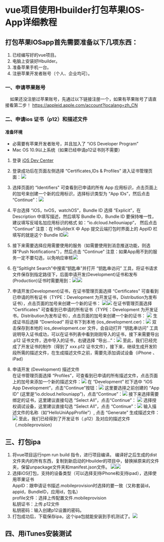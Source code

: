 # vue项目使用Hbuilder打包苹果IOS-App详细教程
## 打包苹果IOSapp首先需要准备以下几项东西：
1. 已经编写好的vue项目。
2. 电脑上安装好Hbuilder。
3. 准备苹果手机一台。
4. 注册苹果开发者账号（个人、企业均可）。
   
### 一、申请苹果账号
&nbsp;&nbsp;&nbsp;&nbsp;如果还没注册过苹果账号，先通过以下链接注册一个，如果有苹果账号了请直接看第二步！
https://appleid.apple.com/account?localang=zh_CN

### 二、申请ios 证书（p12）和描述文件
#### 准备环境
* 必需要有苹果开发者账号，并且加入了 “iOS Developer Program”
* Mac OS 10.9以上系统（如果已经申请p12证书则不需要）
1. 登录 [iOS Dev Center](https://developer.apple.com/devcenter/ios/index.action)
2. 登录成功后在页面左侧选择 “Certificates,IDs & Profiles” 进入证书管理页面：![](https://ask.dcloud.net.cn/uploads/article/20191112/13b79b72faf48a3217cde91d4bc81f96.png)
3. 选择页面的 “Identifiers" 可查看到已申请的所有 App 应用标识，点击页面上的加号来创建一个新的应用标识，选择标识类型为 “App IDs”，然后点击 “Continue”：![](https://ask.dcloud.net.cn/uploads/article/20191112/ae9c05f4b59605cecf83cfd3b3aea5c5.png)

4. 平台选择 “iOS，tvOS，watchOS”，Bundle ID 选择 “Explicit”，在 Description 中填写描述，然后填写 Bundle ID，Bundle ID 要保持唯一性，建议填写反域名加应用标识的格式 如：“io.dcloud.hellouniapp”， 然后点击 “Continue”
注意：在 HBuilderX 中 App 提交云端打包时界面上的 AppID 栏填写的就是这个 Bundle ID![](https://ask.dcloud.net.cn/uploads/article/20191112/fd7f98a5285afd17c186bcd1a0dddcb1.png)
5. 接下来需要选择应用需要使用的服务（如需要使用到消息推送功能，则选择“Push Notifications”），然后点击 “Continue”
注意：如果App用不到的服务一定不要勾选，以免响应审核![](https://ask.dcloud.net.cn/uploads/article/20191112/35b2007afc9e32009b6472d8358c6d2a.png)
6. 在“Spltlight Search”中搜索“钥匙串”并打开 “钥匙串访问” 工具，将证书请求文件保存到指定路径下，后面申请开发(Development)证书和发布(Production)证书时需要用到：![](https://ask.dcloud.net.cn/uploads/article/20191112/1294a8472389b0fec9d9ef341c1f9be9.png)![](https://ask.dcloud.net.cn/uploads/article/20191112/890875c122389dcaec03850081acc65e.png)
7. 申请开发(Development)证书，在证书管理页面选择 “Certificates" 可查看到已申请的所有证书（TYPE：Development 为开发证书，Distribution为发布证书），点击页面的加号来创建一个新的证书：
![](https://ask.dcloud.net.cn/uploads/article/20191112/74051174ffd099862d2d28d5657d9e18.png)![](https://ask.dcloud.net.cn/uploads/article/20191112/e07ae5f61ee512c71574e0c2a910d8b6.png)
在证书管理页面选择 “Certificates" 可查看到已申请的所有证书（TYPE：Development 为开发证书，Distribution为发布证书），点击页面的加号来创建一个新的证书：
![](https://ask.dcloud.net.cn/uploads/article/20191112/7b2e445496991680483c66eef460fb7d.png)
生成证书后选择 “Download” 将证书下到本地 (ios_development.cer)：![](https://ask.dcloud.net.cn/uploads/article/20191112/36cdfc238a95e7409a0f05cfed68acff.png)
双击保存到本地的 ios_development.cer 文件，会自动打开 “钥匙串访问” 工具说明导入证书成功，可以在证书列表中看到刚刚导入的证书，接下来需要导出 .p12 证书文件，选中导入的证书，右键选择 “导出...”：![](https://ask.dcloud.net.cn/uploads/article/20191112/bb24badaf2becb672559bc289494833f.png)
至此，我们已经完成了开发证书的制作（得到了 xxx.p12 证书文件），接下来，继续生成开发阶段所需的描述文件，在生成描述文件之前，需要先添加调试设备（iPhone 、iPad）
8. 申请开发 (Development) 描述文件  
在证书管理页面选择 “Profiles”，可查看到已申请的所有描述文件，点击页面上的加号来添加一个新的描述文件：![](https://ask.dcloud.net.cn/uploads/article/20191112/0e5ff848e1e83facf20455f4705d0aa4.png)
在 “Development” 栏下选中 “iOS App Development”，点击“Continue”按钮：![](https://ask.dcloud.net.cn/uploads/article/20191112/e0dfd711b73264cc18cd551359f40a7e.png)
这里要选择之前创建的 “App ID” (这里是“io.dcloud.hellouniapp”)，点击“Continue”：![](https://ask.dcloud.net.cn/uploads/article/20191112/10aacf646f0d14cf26751eba620ce4c2.png)
接下来选择需要绑定的证书，这里建议直接勾选 “Select All”，点击“Continue”：
![](https://ask.dcloud.net.cn/uploads/article/20191112/b3b64702a3cf4857c97047c7a3f54c92.png)
选择授权调试设备，这里建议直接勾选 “Select All”，点击 “Continue”：![](https://ask.dcloud.net.cn/uploads/article/20191112/80777452245069ebae852fc811b0956d.png)
输入描述文件的名称（如“HelloUniAppProfile”）, 点击 “Generate” 生成描述文件：![](https://ask.dcloud.net.cn/uploads/article/20191112/47aecc44fa2367e99876b05b93dc4feb.png)
至此，我们已经得到了开发证书（.p12）及对应的描述文件（.mobileprovision）

## 三、打包ipa
1. 将vue项目运行npm run build 指令，进行项目编译。
编译好之后生成的dist文件夹内的所有东西，复制到新启动的Hbuilder的项目中，替换掉原来的文件夹，保留unpackage文件夹和manifest.json文件。
![](https://upload-images.jianshu.io/upload_images/10881829-6cd758ea358cf98f.png?imageMogr2%2Fauto-orient%2Fstrip%7CimageView2%2F2%2Fw%2F1200%2Fformat%2Fwebp)![](https://upload-images.jianshu.io/upload_images/10881829-3e7b545817f4e26c.png?imageMogr2%2Fauto-orient%2Fstrip%7CimageView2%2F2%2Fw%2F1200%2Fformat%2Fwebp)
2. 选择iOS打包，支持的设备类型（可以选择支持iPhone和支持ipad），选择使用苹果证书  
AppID：跟申请证书描述.mobileprovision时选择的要一致（又称套装id，appid，BundleID，应用id，包名）  
profile文件：选择上传配置文件.mobileprovision  
私钥证书：上传.p12文件  
私钥密码：输入创建p12设置的密码。  
3. 打包成功后，下载保存ipa，这个ipa包就能安装到手机测试了。![](https://upload-images.jianshu.io/upload_images/10881829-f8a0c477337fb02f.png?imageMogr2%2Fauto-orient%2Fstrip%7CimageView2%2F2%2Fw%2F1200%2Fformat%2Fwebp)

## 四、用iTunes安装测试
